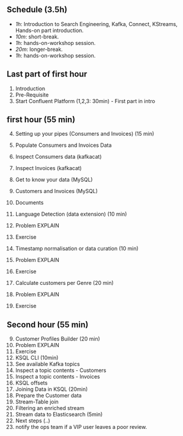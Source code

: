 ## Schedule (3.5h)

* *1h*: Introduction to Search Engineering, Kafka, Connect, KStreams, Hands-on part introduction.
* *10m*: short-break.
* *1h*: hands-on-workshop session.
* *20m*: longer-break.
* *1h*: hands-on-workshop session.


## Last part of first hour

1. Introduction
2. Pre-Requisite
3. Start Confluent Platform (1,2,3: 30min) - First part in intro

## first hour (55 min)

4. Setting up your pipes (Consumers and Invoices) (15 min)
  1. Populate Consumers and Invoices Data
  2. Inspect Consumers data (kafkacat)
  3. Inspect Invoices (kafkacat)
5. Get to know your data (MySQL)
  1. Customers and Invoices (MySQL)
  2. Documents

6. Language Detection (data extension) (10 min)
  1. Problem EXPLAIN
  2. Exercise
7. Timestamp normalisation or data curation (10 min)
  1. Problem EXPLAIN
  2. Exercise
8. Calculate customers per Genre (20 min)
  1. Problem EXPLAIN
  2. Exercise

## Second hour (55 min)

9. Customer Profiles Builder (20 min)
  1. Problem EXPLAIN
  2. Exercise
10. KSQL CLI (10min)
  1. See available Kafka topics
  2. Inspect a topic contents - Customers
  3. Inspect a topic contents - Invoices
  4. KSQL offsets
11. Joining Data in KSQL (20min)
  1. Prepare the Customer data
  2. Stream-Table join
  3. Filtering an enriched stream
12. Stream data to Elasticsearch (5min)
13. Next steps (..)
  1. notify the ops team if a VIP user leaves a poor review.
